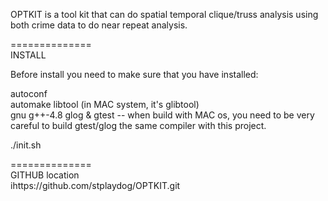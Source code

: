 OPTKIT is a tool kit that can do spatial temporal clique/truss analysis 
using both crime data to do near repeat analysis.
  
==============  
INSTALL  

Before install you need to make sure that you have installed:  

autoconf  
automake 
libtool (in MAC system, it's glibtool)  
gnu g++-4.8
glog  & gtest -- when build with MAC os, you need to be very careful to build gtest/glog the same compiler with this project.  

./init.sh  
  
==============  
GITHUB location  
ihttps://github.com/stplaydog/OPTKIT.git  

